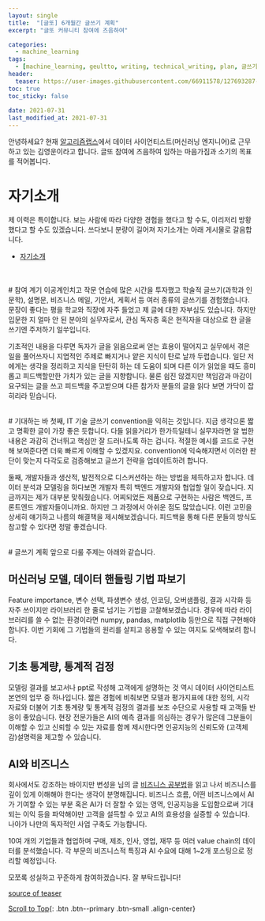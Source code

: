 ```yaml
---
layout: single
title:  "[글또] 6개월간 글쓰기 계획"
excerpt: "글또 커뮤니티 참여에 즈음하여"

categories:
  - machine_learning
tags:
  - [machine_learning, geultto, writing, technical_writing, plan, 글쓰기, 글또, 계획]
header:
  teaser: https://user-images.githubusercontent.com/66911578/127693287-b4370d10-7f4f-4e03-a1cb-4d6da97c21c7.jpg
toc: true
toc_sticky: false
 
date: 2021-07-31
last_modified_at: 2021-07-31
---
```

안녕하세요? 현재 [알고리즘랩스](https://www.algorithmlabs.io/)에서 데이터 사이언티스트(머신러닝 엔지니어)로 근무하고 있는 김영운이라고 합니다. 글또 참여에 즈음하여 임하는 마음가짐과 소기의 목표를 적어봅니다.

# 자기소개
제 이력은 특이합니다. 보는 사람에 따라 다양한 경험을 했다고 할 수도, 이리저리 방황했다고 할 수도 있겠습니다. 쓰다보니 분량이 길어져 자기소개는 아래 게시물로 갈음합니다.  
- [자기소개](https://ywkim92.github.io/personal/first/)
<br>

<br />
# 참여 계기
이공계인치고 작문 연습에 많은 시간을 투자했고 학술적 글쓰기(과학과 인문학), 설명문, 비즈니스 메일, 기안서, 게획서 등 여러 종류의 글쓰기를 경험했습니다. 문장이 좋다는 평을 학교와 직장에 자주 들었고 제 글에 대한 자부심도 있습니다. 하지만 입문한 지 얼마 안 된 분야의 실무자로서, 관심 독자층 혹은 현직자을 대상으로 한 글을 쓰기엔 주저하기 일쑤입니다. 

기초적인 내용을 다루면 독자가 글을 읽음으로써 얻는 효용이 떨어지고 실무에서 겪은 일을 풀어쓰자니 지엽적인 주제로 빠지거나 얕은 지식이 탄로 날까 두렵습니다. 일단 저에게는 생각을 정리하고 지식을 탄탄히 하는 데 도움이 되며 다른 이가 읽었을 때도 흥미롭고 피드백할만한 가치가 있는 글을 지향합니다. 물론 쉽진 않겠지만 책임감과 마감이 요구되는 글을 쓰고 피드백을 주고받으며 
다른 참가자 분들의 글을 읽다 보면 가닥이 잡히리라 믿습니다.
<br>

<br />
# 기대하는 바
첫째, IT 기술 글쓰기 convention을 익히는 것입니다. 지금 생각으론 짧고 명확한 글이 가장 좋은 듯합니다. 다들 읽을거리가 한가득일테니 실무자라면 알 법한 내용은 과감히 건너뛰고 핵심만 잘 드러나도록 하는 겁니다. 적절한 예시를 코드로 구현해 보여준다면 더욱 빠르게 이해할 수 있겠지요. convention에 익숙해지면서 이러한 판단이 맞는지 다각도로 검증해보고 
글쓰기 전략을 업데이트하려 합니다.

둘째, 개발자들과 생산적, 발전적으로 디스커션하는 하는 방법을 체득하고자 합니다. 데이터 분석과 모델링을 하다보면 개발자 특히 백엔드 개발자와 협업할 일이 잦습니다. 지금까지는 제가 대부분 맞춰줬습니다. 어찌되었든 제품으로 구현하는 사람은 백엔드, 프론트엔드 개발자들이니까요. 하지만 그 과정에서 아쉬운 점도 많았습니다. 이런 고민을 상세히 얘기하고 나름의 해결책을 
제시해보겠습니다. 피드백을 통해 다른 분들의 방식도 참고할 수 있다면 정말 좋겠습니다.
<br>

<br />
# 글쓰기 계획
앞으로 다룰 주제는 아래와 같습니다.

## 머신러닝 모델, 데이터 핸들링 기법 파보기
Feature importance, 변수 선택, 파생변수 생성, 인코딩, 오버샘플링, 결과 시각화 등 자주 쓰이지만 라이브러리 한 줄로 넘기는 기법을 고찰해보겠습니다. 경우에 따라 라이브러리를 쓸 수 없는 환경이라면 numpy, pandas, matplotlib 등만으로 직접 구현해야 합니다. 이번 기회에 그 기법들의 원리를 살피고 응용할 수 있는 여지도 모색해보려 합니다.

## 기초 통계량, 통계적 검정
모델링 결과를 보고서나 ppt로 작성해 고객에게 설명하는 것 역시 데이터 사이언티스트 본연의 업무 중 하나입니다. 짧은 경험에 비춰보면 모델과 평가지표에 대한 정의, 시각 자료와 더불어 기초 통계량 및 통계적 검정의 결과를 보조 수단으로 사용할 때 고객들 반응이 좋았습니다. 현장 전문가들은 AI의 예측 결과를 의심하는 경우가 많은데 그분들이 이해할 수 있고 신뢰할 수 있는 
자료를 함께 제시한다면 인공지능의 신뢰도와 (고객체감)설명력을 제고할 수 있습니다.

## AI와 비즈니스
회사에서도 강조하는 바이지만 변성윤 님의 글 [비즈니스 공부법](https://zzsza.github.io/diary/2020/08/02/how-to-study-business/)을 읽고 나서 비즈니스를 깊이 있게 이해해야 한다는 생각이 분명해집니다. 비즈니스 흐름, 어떤 비즈니스에서 AI가 기여할 수 있는 부분 혹은 AI가 더 잘할 수 있는 영역, 
인공지능을 도입함으로써 기대되는 이익 등을 파악해야만 고객을 설득할 수 있고 AI의 효용성을 실증할 수 있습니다. 나아가 나만의 독자적인 사업 구축도 가능합니다. 

10여 개의 기업들과 협업하며 구매, 제조, 인사, 영업, 재무 등 여러 value chain의 데이터를 분석했습니다. 각 부문의 비즈니스적 특징과 AI 수요에 대해 1~2개 포스팅으로 정리할 예정입니다.

모쪼록 성실하고 꾸준하게 참여하겠습니다. 잘 부탁드립니다!

[source of teaser](https://unsplash.com/photos/y02jEX_B0O0?utm_source=unsplash&utm_medium=referral&utm_content=creditShareLink)

[Scroll to Top](#){: .btn .btn--primary .btn-small .align-center}